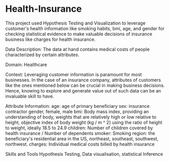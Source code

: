 # Health-Insurance

This project used Hypothesis Testing and Visualization to leverage customer's health information like smoking habits, bmi, age, and gender for checking statistical evidence to make valuable decisions of insurance business like charges for health insurance.

Data Description:
The data at hand contains medical costs of people characterized by certain attributes.

Domain:
Healthcare

Context:
Leveraging customer information is paramount for most businesses. In the case of an insurance company, attributes of customers like the ones mentioned below can be crucial in making business decisions. Hence, knowing to explore and generate value out of such data can be an invaluable skill to have.

Attribute Information:
age: age of primary beneficiary
sex: insurance contractor gender, female, male
bmi: Body mass index, providing an understanding of body, weights that are relatively high or low relative to height, objective index of body weight (kg / m ^ 2) using the ratio of height to weight, ideally 18.5 to 24.9
children: Number of children covered by health insurance / Number of dependents
smoker: Smoking
region: the beneficiary's residential area in the US, northeast, southeast, southwest, northwest.
charges: Individual medical costs billed by health insurance

Skills and Tools
Hypothesis Testing, Data visualisation, statistical Inference

